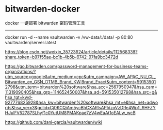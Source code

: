 # bitwarden-docker
docker 一键部署 bitwarden 密码管理工具

------


docker run -d --name vaultwarden -v /vw-data/:/data/ -p 80:80 vaultwarden/server:latest


https://blog.csdn.net/weixin_35723924/article/details/112568338?share_token=b97f55ae-bc1b-4b5b-9742-97fa9bc3472d


https://go.bitwarden.com/password-management-for-business-teams-organizations/?utm_source=google&utm_medium=cpc&utm_campaign=AW_APAC_NU_CL_Bitwarden_en_GSN_DTMB_Brand_KW:Brand_Exact&utm_content=591535012798&utm_term=bitwarden%20software&hsa_acc=2567950947&hsa_cam=11319090405&hsa_grp=114652450007&hsa_ad=591535012798&hsa_src=g&hsa_tgt=kwd-927776825928&hsa_kw=bitwarden%20software&hsa_mt=e&hsa_net=adwords&hsa_ver=3&gclid=Cj0KCQiAm5ycBhCXARIsAPldzoVzDRe4Wp1L9HFZYHJulFV52787SLhyf1c0YutUM8PMAKpae7zV4wEaAt1oEALw_wcB

https://github.com/dani-garcia/vaultwarden/wiki

